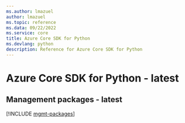 ```yaml
---
ms.author: lmazuel
author: lmazuel
ms.topic: reference
ms.data: 09/22/2022
ms.service: core
title: Azure Core SDK for Python
ms.devlang: python
description: Reference for Azure Core SDK for Python
---
```

# Azure Core SDK for Python - latest

## Management packages - latest
[!INCLUDE [mgmt-packages](core-mgmt-index.md)]